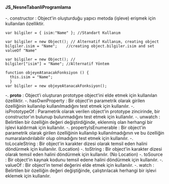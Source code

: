 #### JS_NesneTabanliProgramlama

-. constructor            : Object'in oluşturduğu yapıcı metoda (işleve) erişmek için kullanılan özelliktir.

    var bilgiler = { isim:"Name" }; //Standart Kullanım   

    var bilgiler = new Object(); // Alternatif Kullanım, creating object                   
    bilgiler.isim = "Name";    //creating object.bilgiler.isim and set valueOf "Name"

    var bilgiler = new Object(); //     
    bilgiler["isim"] = "Name"; //Alternatif Yöntem

    function objeyeAtanacakFonksiyon () {
      this.isim = "Name";
      }
    var bilgiler = new objeyeAtanacakFonksiyon();
    
-. __proto__              : Object'i oluşturan prototype object'ini elde etmek için kullanılan özelliktir.
-. hasOwnProperty         : Bir object'in parametrik olarak girilen özelliğinin kullanılıp kullanılmadığını test etmek için kullanılır.
-. isPrototypeOf          : Parametrik olarak verilen object'in prototype zincirinde, bir constructor'ın bulunup bulunmadığını test etmek için kullanılır.
-. unwatch                : Belirtilen bir özelliğin değeri değiştirdiğinde, eklenmiş olan herhangi bir işlevi kaldırmak için kullanılır.
-. propertyIsEnumerable   : Bir object'in parametrik olarak girilen özelliğinin kullanılıp kullanılmadığının ve bu özelliğin numaralandırılabilir olup olmadığını test etmek için kullanılır.
-. toLocaleString         : Bir object'in karakter dizesi olarak temsil eden halini döndürmek için kullanılır. (Location)
-. toString               : Bir object'in karakter dizesi olarak temsil eden halini döndürmek için kullanılır. (No Location)
-. toSource               : Bir object'in kaynak kodunu temsil edene halini döndürmek için kullanılır.
-. valueOf                : Bir object'in temel değerini elde etmek için kullanılır.
-. watch                  : Belirtilen bir özelliğin değeri değiştiğinde, çalıştırılacak herhangi bir işlevi eklemek için kullanılır.
